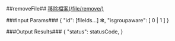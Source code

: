 ##removeFile##
[移除檔案(/file/remove/)](https://creative.asuscloud.com/content/index.jsp?p=ffoperation&index=4&len=8&id=4&cid=5)

###Input Params###
	{
		"id": [fileIds...] ✻,
		"isgroupaware": [ 0 | 1 ]
	}

###Output Results###
	{
		"status": statusCode,
	}